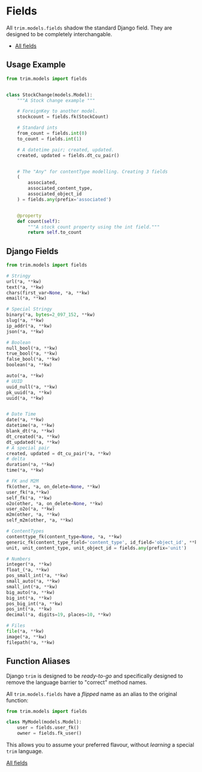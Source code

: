 # Fields

All `trim.models.fields` shadow the standard Django field. They are designed to be completely interchangable.

+ [All fields](./fields-auto.md)


## Usage Example

```py
from trim.models import fields


class StockChange(models.Model):
    """A Stock change example """

    # ForeignKey to another model.
    stockcount = fields.fk(StockCount)

    # Standard ints
    from_count = fields.int(0)
    to_count = fields.int(1)

    # A datetime pair; created, updated.
    created, updated = fields.dt_cu_pair()


    # The "Any" for contentType modelling. Creating 3 fields
    (
        associated,
        associated_content_type,
        associated_object_id
    ) = fields.any(prefix='associated')


    @property
    def count(self):
        """A stock count property using the int field."""
        return self.to_count
```

## Django Fields

```py
from trim.models import fields

# Stringy
url(*a, **kw)
text(*a, **kw)
chars(first_var=None, *a, **kw)
email(*a, **kw)

# Special Stringy
binary(*a, bytes=2_097_152, **kw)
slug(*a, **kw)
ip_addr(*a, **kw)
json(*a, **kw)

# Boolean
null_bool(*a, **kw)
true_bool(*a, **kw)
false_bool(*a, **kw)
boolean(*a, **kw)

auto(*a, **kw)
# UUID
uuid_null(*a, **kw)
pk_uuid(*a, **kw)
uuid(*a, **kw)


# Date Time
date(*a, **kw)
datetime(*a, **kw)
blank_dt(*a, **kw)
dt_created(*a, **kw)
dt_updated(*a, **kw)
# A special pair
created, updated = dt_cu_pair(*a, **kw)
# delta
duration(*a, **kw)
time(*a, **kw)

# FK and M2M
fk(other, *a, on_delete=None, **kw)
user_fk(*a,**kw)
self_fk(*a, **kw)
o2o(other, *a, on_delete=None, **kw)
user_o2o(*a, **kw)
m2m(other, *a, **kw)
self_m2m(other, *a, **kw)

# ContentTypes
contenttype_fk(content_type=None, *a, **kw)
generic_fk(content_type_field='content_type', id_field='object_id', **kw)
unit, unit_content_type, unit_object_id = fields.any(prefix='unit')

# Numbers
integer(*a, **kw)
float_(*a, **kw)
pos_small_int(*a, **kw)
small_auto(*a, **kw)
small_int(*a, **kw)
big_auto(*a, **kw)
big_int(*a, **kw)
pos_big_int(*a, **kw)
pos_int(*a, **kw)
decimal(*a, digits=19, places=10, **kw)

# Files
file(*a, **kw)
image(*a, **kw)
filepath(*a, **kw)
```


## Function Aliases

Django `trim` is designed to be _ready-to-go_ and specifically designed to remove the language barrier to "correct" method names.

All `trim.models.fields` have a _flipped_ name as an alias to the original function:

```py
from trim.models import fields

class MyModel(models.Model):
    user = fields.user_fk()
    owner = fields.fk_user()
```

This allows you to assume your preferred flavour, without _learning_ a special `trim` language.

[All fields](./fields-auto.md)